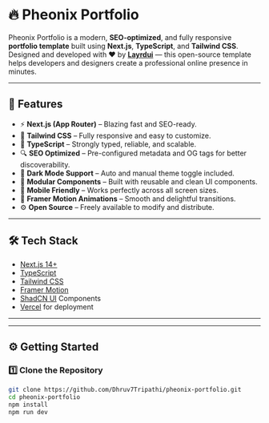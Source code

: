 # 🔥 Pheonix Portfolio

Pheonix Portfolio is a modern, **SEO-optimized**, and fully responsive **portfolio template** built using **Next.js**, **TypeScript**, and **Tailwind CSS**.  
Designed and developed with ❤️ by **[Layrdui](https://layrdui.dhruvtripathi.in)** — this open-source template helps developers and designers create a professional online presence in minutes.

---

## 🚀 Features

- ⚡ **Next.js (App Router)** – Blazing fast and SEO-ready.
- 💅 **Tailwind CSS** – Fully responsive and easy to customize.
- 🧠 **TypeScript** – Strongly typed, reliable, and scalable.
- 🔍 **SEO Optimized** – Pre-configured metadata and OG tags for better discoverability.
- 🌙 **Dark Mode Support** – Auto and manual theme toggle included.
- 🧩 **Modular Components** – Built with reusable and clean UI components.
- 📱 **Mobile Friendly** – Works perfectly across all screen sizes.
- 🧭 **Framer Motion Animations** – Smooth and delightful transitions.
- ⚙️ **Open Source** – Freely available to modify and distribute.

---

## 🛠️ Tech Stack

- [Next.js 14+](https://nextjs.org/)
- [TypeScript](https://www.typescriptlang.org/)
- [Tailwind CSS](https://tailwindcss.com/)
- [Framer Motion](https://www.framer.com/motion/)
- [ShadCN UI](https://ui.shadcn.com/) Components
- [Vercel](https://vercel.com/) for deployment

---

---

## ⚙️ Getting Started

### 1️⃣ Clone the Repository

```bash
git clone https://github.com/Dhruv7Tripathi/pheonix-portfolio.git
cd pheonix-portfolio
npm install
npm run dev
```
